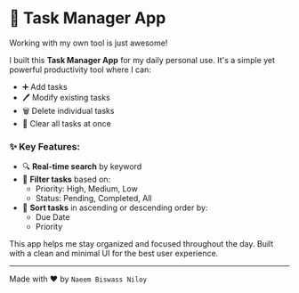 # 📝 Task Manager App

Working with my own tool is just awesome!

I built this **Task Manager App** for my daily personal use. It's a simple yet powerful productivity tool where I can:

- ➕ Add tasks  
- 🖊️ Modify existing tasks  
- 🗑️ Delete individual tasks  
- 🧼 Clear all tasks at once  

### ✨ Key Features:

- 🔍 **Real-time search** by keyword  
- 📌 **Filter tasks** based on:
  - Priority: High, Medium, Low
  - Status: Pending, Completed, All  
- 🔽 **Sort tasks** in ascending or descending order by:
  - Due Date
  - Priority

This app helps me stay organized and focused throughout the day. Built with a clean and minimal UI for the best user experience.

---

Made with ❤️ by `Naeem Biswass Niloy`

